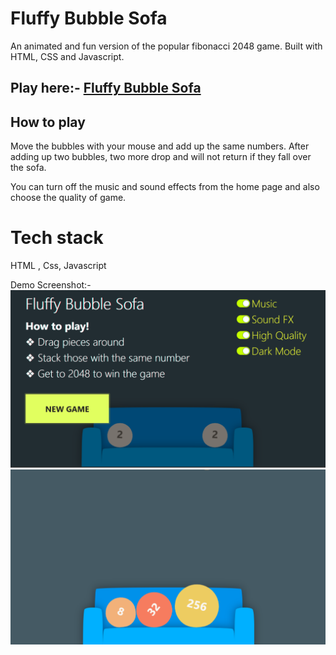# Fluffy Bubble Sofa

An animated and fun version of the popular fibonacci 2048 game. Built with HTML, CSS and Javascript.

## Play here:-  <a href="https://divyanshu-rs.github.io/Fluffy-Bubble-Sofa-Game.github.io/"> Fluffy Bubble Sofa </a> 

## How to play 

Move the bubbles with your mouse and add up the same numbers. After adding up two bubbles, two more drop and will not return if they fall over the sofa. 

You can turn off the music and sound effects from the home page and also choose the quality of game.


# Tech stack
HTML , Css, Javascript

Demo Screenshot:-
![Alt text](assets/readme/img2.png)
<br>
![Alt text](assets/readme/img1.png)

